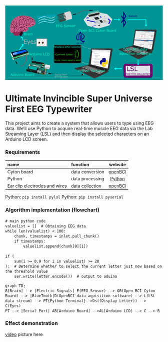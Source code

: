 ![flowchart](https://github.com/QABCI/EMG-Speller-/blob/main/EMG%20Speller%20Diagram.jpg?raw=true "flowChart")
# Ultimate Invincible Super Universe First EEG Typewriter

This project aims to create a system that allows users to type using EEG data. We’ll use Python to acquire real-time muscle EEG data via the Lab Streaming Layer (LSL) and then display the selected characters on an Arduino LCD screen.

### Requirements

| name        | function |  website  |
| :--------  | :-----  | :----:  |
| Cyton board | data conversion|[openBCI](https://docs.openbci.com/GettingStarted/Boards/CytonGS/)|
| Python | data processing|[Python](https://www.python.org/downloads/)|
| Ear clip electrodes and wires | data collection|[openBCI](https://docs.openbci.com/GettingStarted/Boards/CytonGS/)|

Python: `pip install pylsl`
Python: `pip install pyserial`

### Algorithm implementation (flowchart)

````
# main python code
valuelist = []  # Obtaining EEG data
while len(valuelist) < 100:
    chunk, timestamps = inlet.pull_chunk()
    if timestamps:
        valuelist.append(chunk[0][1])

if (
    sum(i >= 0.9 for i in valuelist) >= 20
):  # Determine whether to select the current letter just now based on the threshold value
    ser.write(letter.encode())  # output to aduino
````

```mermaid
graph TD;
B[Brain] --> |Electric Signals| E(EEG Sensor) --> OB(Open BCI Cyton Board) --> |BlueTooth|D(OpenBCI data aquisition software) --> L(LSL data stream) --> PT{Python Terminal}-->Ds((Display Letter)) --> C(Eyes)
PT --> |Serial Port| AB[Arduino Board] -->AL[Arduino LCD] --> C --> B
```


### Effect demonstration

[video](https://b23.tv/h7tQ6Z3)
picture here
